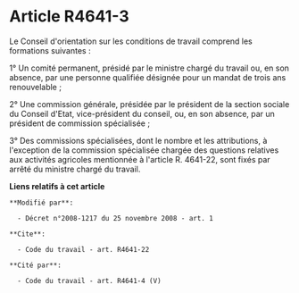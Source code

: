 # Article R4641-3

Le Conseil d'orientation sur les conditions de travail comprend les formations suivantes : 

1° Un comité permanent, présidé par le ministre chargé du travail ou, en son absence, par une personne qualifiée désignée
pour un mandat de trois ans renouvelable ; 

2° Une commission générale, présidée par le président de la section sociale du Conseil d'Etat, vice-président du conseil, ou,
en son absence, par un président de commission spécialisée ; 

3° Des commissions spécialisées, dont le nombre et les attributions, à l'exception de la commission spécialisée chargée des
questions relatives aux activités agricoles mentionnée à l'article R. 4641-22, sont fixés par arrêté du ministre chargé du
travail.

**Liens relatifs à cet article**

	**Modifié par**:

	  - Décret n°2008-1217 du 25 novembre 2008 - art. 1

	**Cite**:

	  - Code du travail - art. R4641-22

	**Cité par**:

	  - Code du travail - art. R4641-4 (V)
